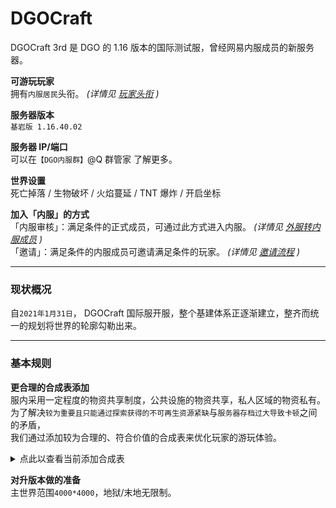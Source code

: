 <!-- DGOCraft/3rd -->

# DGOCraft

DGOCraft 3rd 是 DGO 的 1.16 版本的国际测试服，曾经网易内服成员的新服务器。<br/>

**可游玩玩家** <br/>
拥有`内服居民`头衔。 _(详情见 [玩家头衔](information/playerTitle) )_

**服务器版本** <br/>
`基岩版 1.16.40.02`

**服务器 IP/端口** <br/>
可以在`【DGO内服群】`@Q 群管家 了解更多。

**世界设置** <br/>
死亡掉落 / 生物破坏 / 火焰蔓延 / TNT 爆炸 / 开启坐标

**加入「内服」的方式** <br/>
「内服审核」：满足条件的正式成员，可通过此方式进入内服。 _(详情见 [外服转内服成员](notice/join?id=外服转内服成员) )_ <br/>
「邀请」：满足条件的内服成员可邀请满足条件的玩家。 _(详情见 [邀请流程](notice/join?id=方式二：邀请流程) )_

---

### 现状概况

自`2021年1月31日`， DGOCraft 国际服开服，整个基建体系正逐渐建立，整齐而统一的规划将世界的轮廓勾勒出来。

---

### 基本规则

**更合理的合成表添加**<br/>
服内采用一定程度的物资共享制度，公共设施的物资共享，私人区域的物资私有。<br/>
为了解决`较为重要且只能通过探索获得的不可再生资源紧缺`与`服务器存档过大导致卡顿`之间的矛盾，<br/>
我们通过添加较为合理的、符合价值的合成表来优化玩家的游玩体验。

<details>
<summary>点此以查看当前添加合成表</summary>

|        |   鞘翅   |        |
| :----: | :------: | :----: |
| 幻翼膜 | 下界之星 | 幻翼膜 |
| 幻翼膜 |    /     | 幻翼膜 |
| 幻翼膜 |    /     | 幻翼膜 |

|        | 潜影壳 |        |
| :----: | :----: | :----: |
| 紫珀块 | 紫珀块 | 紫珀块 |
| 紫珀块 |        | 紫珀块 |
|   /    |   /    |   /    |

|        |  海绵  |        |
| :----: | :----: | :----: |
| 粘液球 | 粘液球 | 粘液球 |
| 粘液球 |  羊毛  | 粘液球 |
| 粘液球 | 粘液球 | 粘液球 |

</details>

**对升版本做的准备**<br/>
主世界范围`4000*4000`，地狱/末地无限制。
